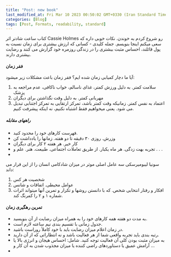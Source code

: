 ```yaml
---
title: "Post: new book"
last_modified_at: Fri Mar 10 2023 00:50:02 GMT+0330 (Iran Standard Time)
categories: [Blog]
tags: [Post, Formats, readability, standard]
---
```

<link href="_css/post_style.css">
کتاب ساعت شادتر اثر Cassie Holmes رو شروع کردم به خوندن. نکات خوبی داره که سعی میکنم اینجا بنویسم. 
جمله کلیدی
- کسانی که ارزش بیشتری برای زمان نسبت به پول قائلند، احساس مثبت بیشتری را در زندگی روزمره خود گزارش می کنند و رضایت بیشتری دارند.

#### فقر زمان
 آیا ما دچار کمیابی زمان شده ایم؟
 فقر زمان باعث مشکلات زیر میشود:
 1. سلامت کمتر. به دلیل ورزش کمتر، غذای ناسالم، خواب ناکافی، عدم مراجعه به پزشک
 2. مهربانی کمتر. به دلیل وقت نگذاشتن برای دیگران
 3. اعتماد به نفس کمتر. زمانيکه وقت کمتر باشد، تمرکز ارتقایی به تمرکز اجتنابی تبدیل می شود. يعنی میخواهیم فقط اشتباه نکنیم،  نه اینکه پیشرفت کنیم.
##### راههای مقابله
- فهرست کارهای خود را محدود کنید.
- وزرش. روزی ۳۰ دقیقه تا دو هفته. زمانها را یادداشت کن
- کار خیر. هر هفته ۲ کار برای دیگران
- تجربه بهت زدگی. هر ماه یکبار. از طریق تعاملات اجتماعی. طبیعت. هنر. علم و . . .
- 
سونیا لیبومیرسکی سه عامل اصلی موثر در میزان شادکامی انسان را از این قرار می داند:
1. شخصیت هر کس 
2. عوامل محیطی. اتفاقات و شانس 
3. افکار و رفتار انتخابی شخص. که با دانستن روشها و تکرار و تمرین آنها میتواند اثرات شماره ۱ و ۲ را کمرنگ کند. 
#### تمرین رهگیری زمان
- به مدت دو هفته همه کارهای خود را به همراه میزان رضایت از آن بنویسید.
- جدول زمانی با تقسیم بندی نیم ساعته لازم است. 
- در زمان اعلام میزان رضایت باید با خود کاملأ روراست باشید.
- رتبه بندی باید تجربه واقعی شما از هر فعالیت باشد و نه انتظاراتی که از آن دارید. 
- به میزان مثبت بودن کلی آن فعالیت توجه کنید. شامل: احساس هیجان و انرژی بالا یا آرامش عمیق یا دستاوردهای راضی کننده یا میزان مجذوب شدن به آن کار و ...
- 
</link>






